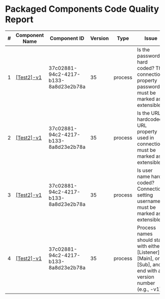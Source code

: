 # Packaged Components Code Quality Report
|#|Component Name|Component ID|Version|Type|Issue|Issue Type|Priority|
|---|---|---|---|---|---|---|---|
|1|[[Test2]-v1](Report/Training-Darko-Mirchevski/Doubleservice/[Test2]-v1.xml)|37c02881-94c2-4217-b133-8a8d23e2b78a|35|process|Is the password hard coded? The connection property password must be marked as extensible.|BUG|MAJOR|
|2|[[Test2]-v1](Report/Training-Darko-Mirchevski/Doubleservice/[Test2]-v1.xml)|37c02881-94c2-4217-b133-8a8d23e2b78a|35|process|Is the URL hardcoded? URL property used in connection must be marked as extensible.|BUG|MAJOR|
|3|[[Test2]-v1](Report/Training-Darko-Mirchevski/Doubleservice/[Test2]-v1.xml)|37c02881-94c2-4217-b133-8a8d23e2b78a|35|process|Is user name hard coded? Connection setting username must be marked as extensible.|BUG|MAJOR|
|4|[[Test2]-v1](Report/Training-Darko-Mirchevski/Doubleservice/[Test2]-v1.xml)|37c02881-94c2-4217-b133-8a8d23e2b78a|35|process|Process names should start with either [Listener], [Main], or [Sub], and end with a version number (e.g., -v1).|CODE_SMELL|MAJOR|
